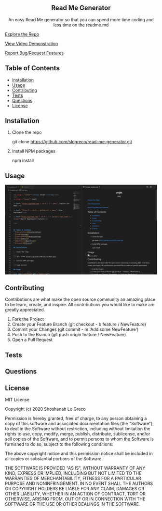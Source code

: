 
<h2 align = "center"><strong> Read Me Generator </strong></h2>
    
<p align = "center"> An easy Read Me generator so that you can spend more time coding and less time on the readme.md

<a href= "https://github.com/ + slogreco + / + read-me-generator"> Explore the Repo </a>

<a href= "https://drive.google.com/file/d/1ckJp9L-oUqtIcll9YQBk1WbVmv_4FHJO/view"> View Video Demonstration </a>

<a href="https://github.com/ + slogreco + / + {answers.repo_name} + /issues">Report Bug/Request Features</a>

</p>


## Table of Contents
* [Installation](#installation)
* [Usage](#usage)
* [Contributing](#contributing)
* [Tests](#tests)
* [Questions](#questions)
* [License](#license)

## Installation

1. Clone the repo

    git clone https://github.com/slogreco/read-me-generator.git

2. Install NPM packages

    npm install

## Usage

<img src="/assets/image.jpg" alt = "screenshot">


## Contributing

Contributions are what make the open source community an amazing place to be learn, create, and inspire. All contributions you would like to make are greatly appreciated.

1. Fork the Project
2. Create your Feature Branch (git checkout - b feature / NewFeature)
3. Commit your Changes (git commit - m 'Add some NewFeature')
4. Push to the Branch (git push origin feature / NewFeature)
5. Open a Pull Request


## Tests



## Questions



## License

MIT License

Copyright (c) 2020 Shoshanah Lo Greco

Permission is hereby granted, free of charge, to any person obtaining a copy
of this software and associated documentation files (the "Software"), to deal
in the Software without restriction, including without limitation the rights
to use, copy, modify, merge, publish, distribute, sublicense, and/or sell
copies of the Software, and to permit persons to whom the Software is
furnished to do so, subject to the following conditions:

The above copyright notice and this permission notice shall be included in all
copies or substantial portions of the Software.

THE SOFTWARE IS PROVIDED "AS IS", WITHOUT WARRANTY OF ANY KIND, EXPRESS OR
IMPLIED, INCLUDING BUT NOT LIMITED TO THE WARRANTIES OF MERCHANTABILITY,
FITNESS FOR A PARTICULAR PURPOSE AND NONINFRINGEMENT. IN NO EVENT SHALL THE
AUTHORS OR COPYRIGHT HOLDERS BE LIABLE FOR ANY CLAIM, DAMAGES OR OTHER
LIABILITY, WHETHER IN AN ACTION OF CONTRACT, TORT OR OTHERWISE, ARISING FROM,
OUT OF OR IN CONNECTION WITH THE SOFTWARE OR THE USE OR OTHER DEALINGS IN THE
SOFTWARE.

    